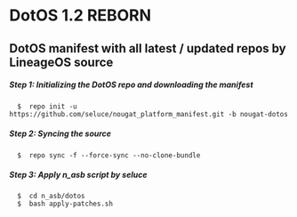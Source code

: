 DotOS 1.2 REBORN
===========
DotOS manifest with all latest / updated repos by LineageOS source
------------------

##### Step 1: Initializing the DotOS repo and downloading the manifest

      $  repo init -u https://github.com/seluce/nougat_platform_manifest.git -b nougat-dotos

##### Step 2: Syncing the source

      $  repo sync -f --force-sync --no-clone-bundle
	  
##### Step 3: Apply n_asb script by seluce

	  $  cd n_asb/dotos
	  $  bash apply-patches.sh